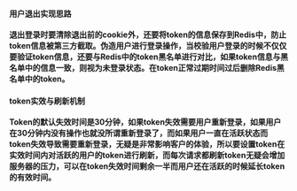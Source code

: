 #### 用户退出实现思路

**退出登录时要清除退出前的cookie外，还要将token的信息保存到Redis中，防止token信息被第三方截取。伪造用户进行登录操作，当校验用户登录的时候不仅仅要验证token信息，还要与Redis中的token黑名单进行对比，如果token信息与黑名单中的信息一致，则视为未登录状态。在token正常过期时间过后删除Redis黑名单中的token。**

#### token实效与刷新机制

**Token的默认失效时间是30分钟，如果token失效需要用户重新登录，如果用户在30分钟内没有操作也就没所谓重新登录了，而如果用户一直在活跃状态而token失效导致需要重新登录，无疑是非常影响客户的体验，所以要设置token在实效时间内对活跃的用户的token进行刷新，而每次请求都刷新token无疑会增加服务器的压力，可以在token失效时间剩余一半而用户还在活跃的时候延长token的有效时间。**